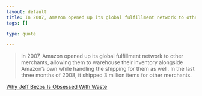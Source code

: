 ```yaml
--- 
layout: default
title: In 2007, Amazon opened up its global fulfillment network to other merchants, allowing...
tags: []

type: quote

---
```

> In 2007, Amazon opened up its global fulfillment network to other merchants, allowing them to warehouse their inventory alongside Amazon’s own while handling the shipping for them as well. In the last three months of 2008, it shipped 3 million items for other merchants.

<a href="http://gigaom.com/2009/05/09/why-jeff-bezos-is-obsessed-with-waste/">Why Jeff Bezos Is Obsessed With Waste </a>
